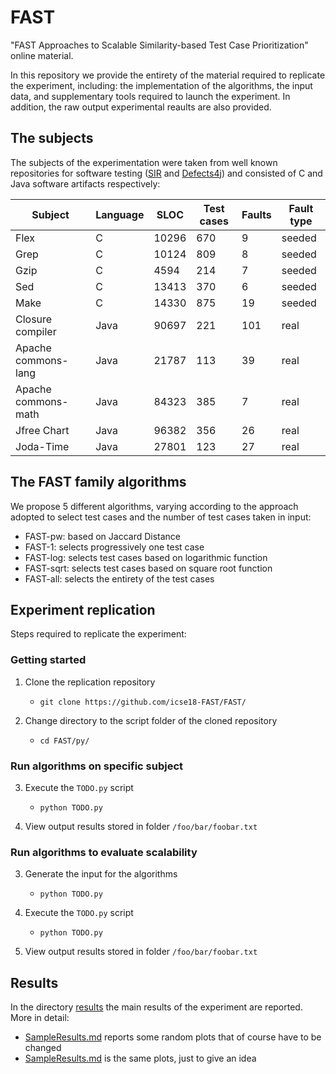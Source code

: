 # FAST
"FAST Approaches to Scalable Similarity-based Test Case Prioritization" online material.

In this repository we provide the entirety of the material required to replicate the experiment, including: the implementation of the algorithms, the input data, and supplementary tools required to launch the experiment. In addition, the raw output experimental reaults are also provided.

The subjects
---------------
The subjects of the experimentation were taken from well known repositories for software testing ([SIR][sir] and [Defects4j][defects4j]) and consisted of C and Java software artifacts respectively: 

|   Subject            | Language         | SLOC           | Test cases | Faults | Fault type | 
|----------------------|------------------|----------------|------------|--------|------------|
| Flex                 | C                | 10296          |  670       | 9      | seeded     |
|  Grep                | C                | 10124          |  809       | 8      | seeded     |
| Gzip                 | C                | 4594           |  214       | 7      | seeded     |
| Sed                  | C                | 13413          |  370       | 6      | seeded     |
| Make                 | C                | 14330          |  875       | 19     | seeded     |
|  Closure compiler    | Java             | 90697          |  221       | 101    | real       |
| Apache commons-lang  | Java             | 21787          |  113       | 39     | real       |
| Apache commons-math  | Java             | 84323          |  385       | 7      | real       |
| Jfree Chart          | Java             | 96382          |  356       | 26     | real       |
|Joda-Time             | Java             | 27801          |  123       | 27     | real       |

The FAST family algorithms
---------------
We propose 5 different algorithms, varying according to the approach adopted to select test cases and the number of test cases taken in input:

 - FAST-pw: based on Jaccard Distance
 - FAST-1: selects progressively one test case
 - FAST-log: selects test cases based on logarithmic function
 - FAST-sqrt: selects test cases based on square root function
 - FAST-all: selects the entirety of the test cases
 
Experiment replication
---------------
Steps required to replicate the experiment:

### Getting started

1. Clone the replication repository 
   - `git clone https://github.com/icse18-FAST/FAST/`
   
2. Change directory to the script folder of the cloned repository
   - `cd FAST/py/`

### Run algorithms on specific subject

3. Execute the `TODO.py` script 
   - `python TODO.py`

4. View output results stored in folder `/foo/bar/foobar.txt`

### Run algorithms to evaluate scalability 

3. Generate the input for the algorithms
   - `python TODO.py`

4. Execute the `TODO.py` script
   - `python TODO.py`
   
5. View output results stored in folder `/foo/bar/foobar.txt`

Results
---------------
In the directory [results](https://github.com/icse18-FAST/FAST/tree/master/results) the main results of the experiment are reported.
More in detail:

- [SampleResults.md](https://github.com/icse18-FAST/FAST/blob/master/results/SampleResult.md) reports some random plots that of course have to be changed
- [SampleResults.md](https://github.com/icse18-FAST/FAST/blob/master/results/SampleResult.md) is the same plots, just to give an idea

[defects4j]: https://github.com/rjust/defects4j/
[sir]: http://sir.unl.edu/portal/index.php
